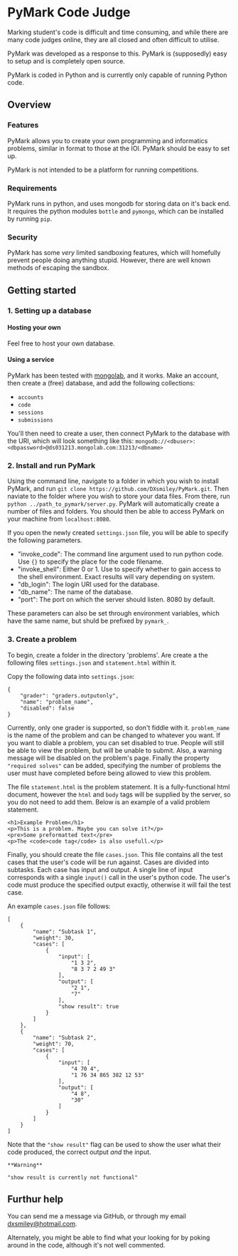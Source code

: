 # PyMark Code Judge

Marking student's code is difficult and time consuming, and while there are many code judges online, they are all closed and often difficult to utilise.

PyMark was developed as a response to this. PyMark is (supposedly) easy to setup and is completely open source.

PyMark is coded in Python and is currently only capable of running Python code.

## Overview

### Features

PyMark allows you to create your own programming and informatics problems, similar in format to those at the IOI. PyMark should be easy to set up.

PyMark is not intended to be a platform for running competitions.

### Requirements

PyMark runs in python, and uses mongodb for storing data on it's back end. It requires the python modules `bottle` and `pymongo`, which can be installed by running `pip`.

### Security

PyMark has some *very* limited sandboxing features, which will homefully prevent people doing anything stupid. However, there are well known methods of escaping the sandbox.

## Getting started

### 1. Setting up a database

#### Hosting your own

Feel free to host your own database.

#### Using a service

PyMark has been tested with [mongolab](https://mongolab.com), and it works. Make an account, then create a (free) database, and add the following collections:
- `accounts`
- `code`
- `sessions`
- `submissions`

You'll then need to create a user, then connect PyMark to the database with the URI, which will look something like this: `mongodb://<dbuser>:<dbpassword>@ds031213.mongolab.com:31213/<dbname>`

### 2. Install and run PyMark

Using the command line, navigate to a folder in which you wish to install PyMark, and run `git clone https://github.com/DXsmiley/PyMark.git`. Then naviate to the folder where you wish to store your data files. From there, run `python ../path_to_pymark/server.py`. PyMark will automatically create a number of files and folders. You should then be able to access PyMark on your machine from `localhost:8080`.

If you open the newly created `settings.json` file, you will be able to specify the following parameters.

- "invoke_code": The command line argument used to run python code. Use `{}` to specify the place for the code filename.
- "invoke_shell": Either 0 or 1. Use to specify whether to gain access to the shell environment. Exact results will vary depending on system.
- "db_login": The login URI used for the database.
- "db_name": The name of the database.
- "port": The port on which the server should listen. 8080 by default.

These parameters can also be set through environment variables, which have the same name, but shuld be prefixed by `pymark_`.

### 3. Create a problem

To begin, create a folder in the directory 'problems'. Are create a the following files `settings.json` and `statement.html` within it.

Copy the following data into `settings.json`:

	{
		"grader": "graders.outputonly",
		"name": "problem_name",
		"disabled": false
	}

Currently, only one grader is supported, so don't fiddle with it. `problem_name` is the name of the problem and can be changed to whatever you want. If you want to diable a problem, you can set disabled to true. People will still be able to view the problem, but will be unable to submit. Also, a warning message will be disabled on the problem's page. Finally the property `"required solves"` can be added, specifying the number of problems the user must have completed before being allowed to view this problem.

The file `statement.html` is the problem statement. It is a fully-functional html document, however the `html` and `body` tags will be supplied by the server, so you do not need to add them. Below is an example of a valid problem statement.

	<h1>Example Problem</h1>
	<p>This is a problem. Maybe you can solve it?</p>
	<pre>Some preformatted text</pre>
	<p>The <code>code tag</code> is also usefull.</p>

Finally, you should create the file `cases.json`. This file contains all the test cases that the user's code will be run against. Cases are divided into subtasks. Each case has input and output. A single line of input corresponds with a single `input()` call in the user's python code. The user's code must produce the specified output exactly, otherwise it will fail the test case. 

An example `cases.json` file follows:

	[
		{
			"name": "Subtask 1",
			"weight": 30,
			"cases": [
				{
					"input": [
						"1 3 2",
						"8 3 7 2 49 3"
					],
					"output": [
						"2 1",
						"7"
					],
					"show result": true
				}
			]
		},
		{
			"name": "Subtask 2",
			"weight": 70,
			"cases": [
				{
					"input": [
						"4 70 4",
						"1 76 34 865 382 12 53"
					],
					"output": [
						"4 8",
						"30"
					]
				}
			]
		}
	]

Note that the `"show result"` flag can be used to show the user what their code produced, the correct output *and* the input.

	**Warning**

	"show result is currently not functional"

## Furthur help

You can send me a message via GitHub, or through my email dxsmiley@hotmail.com.

Alternately, you might be able to find what your looking for by poking around in the code, although it's not well commented.
